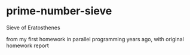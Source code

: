 # prime-number-sieve
Sieve of Eratosthenes

from my first homework in parallel programming years ago, with original homework report

